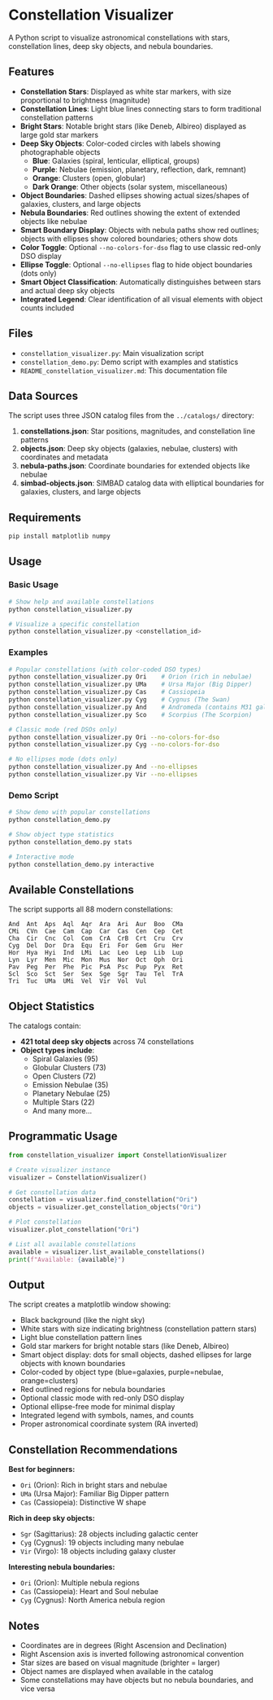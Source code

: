# Constellation Visualizer

A Python script to visualize astronomical constellations with stars, constellation lines, deep sky objects, and nebula boundaries.

## Features

- **Constellation Stars**: Displayed as white star markers, with size proportional to brightness (magnitude)
- **Constellation Lines**: Light blue lines connecting stars to form traditional constellation patterns
- **Bright Stars**: Notable bright stars (like Deneb, Albireo) displayed as large gold star markers
- **Deep Sky Objects**: Color-coded circles with labels showing photographable objects
  - **Blue**: Galaxies (spiral, lenticular, elliptical, groups)
  - **Purple**: Nebulae (emission, planetary, reflection, dark, remnant)
  - **Orange**: Clusters (open, globular)
  - **Dark Orange**: Other objects (solar system, miscellaneous)
- **Object Boundaries**: Dashed ellipses showing actual sizes/shapes of galaxies, clusters, and large objects
- **Nebula Boundaries**: Red outlines showing the extent of extended objects like nebulae
- **Smart Boundary Display**: Objects with nebula paths show red outlines; objects with ellipses show colored boundaries; others show dots
- **Color Toggle**: Optional `--no-colors-for-dso` flag to use classic red-only DSO display
- **Ellipse Toggle**: Optional `--no-ellipses` flag to hide object boundaries (dots only)
- **Smart Object Classification**: Automatically distinguishes between stars and actual deep sky objects
- **Integrated Legend**: Clear identification of all visual elements with object counts included

## Files

- `constellation_visualizer.py`: Main visualization script
- `constellation_demo.py`: Demo script with examples and statistics
- `README_constellation_visualizer.md`: This documentation file

## Data Sources

The script uses three JSON catalog files from the `../catalogs/` directory:

1. **constellations.json**: Star positions, magnitudes, and constellation line patterns
2. **objects.json**: Deep sky objects (galaxies, nebulae, clusters) with coordinates and metadata
3. **nebula-paths.json**: Coordinate boundaries for extended objects like nebulae
4. **simbad-objects.json**: SIMBAD catalog data with elliptical boundaries for galaxies, clusters, and large objects

## Requirements

```bash
pip install matplotlib numpy
```

## Usage

### Basic Usage

```bash
# Show help and available constellations
python constellation_visualizer.py

# Visualize a specific constellation
python constellation_visualizer.py <constellation_id>
```

### Examples

```bash
# Popular constellations (with color-coded DSO types)
python constellation_visualizer.py Ori    # Orion (rich in nebulae)
python constellation_visualizer.py UMa    # Ursa Major (Big Dipper)
python constellation_visualizer.py Cas    # Cassiopeia
python constellation_visualizer.py Cyg    # Cygnus (The Swan)
python constellation_visualizer.py And    # Andromeda (contains M31 galaxy)
python constellation_visualizer.py Sco    # Scorpius (The Scorpion)

# Classic mode (red DSOs only)
python constellation_visualizer.py Ori --no-colors-for-dso
python constellation_visualizer.py Cyg --no-colors-for-dso

# No ellipses mode (dots only)
python constellation_visualizer.py And --no-ellipses
python constellation_visualizer.py Vir --no-ellipses
```

### Demo Script

```bash
# Show demo with popular constellations
python constellation_demo.py

# Show object type statistics
python constellation_demo.py stats

# Interactive mode
python constellation_demo.py interactive
```

## Available Constellations

The script supports all 88 modern constellations:

```
And  Ant  Aps  Aql  Aqr  Ara  Ari  Aur  Boo  CMa  
CMi  CVn  Cae  Cam  Cap  Car  Cas  Cen  Cep  Cet  
Cha  Cir  Cnc  Col  Com  CrA  CrB  Crt  Cru  Crv  
Cyg  Del  Dor  Dra  Equ  Eri  For  Gem  Gru  Her  
Hor  Hya  Hyi  Ind  LMi  Lac  Leo  Lep  Lib  Lup  
Lyn  Lyr  Men  Mic  Mon  Mus  Nor  Oct  Oph  Ori  
Pav  Peg  Per  Phe  Pic  PsA  Psc  Pup  Pyx  Ret  
Scl  Sco  Sct  Ser  Sex  Sge  Sgr  Tau  Tel  TrA  
Tri  Tuc  UMa  UMi  Vel  Vir  Vol  Vul
```

## Object Statistics

The catalogs contain:
- **421 total deep sky objects** across 74 constellations
- **Object types include**:
  - Spiral Galaxies (95)
  - Globular Clusters (73)
  - Open Clusters (72)
  - Emission Nebulae (35)
  - Planetary Nebulae (25)
  - Multiple Stars (22)
  - And many more...

## Programmatic Usage

```python
from constellation_visualizer import ConstellationVisualizer

# Create visualizer instance
visualizer = ConstellationVisualizer()

# Get constellation data
constellation = visualizer.find_constellation("Ori")
objects = visualizer.get_constellation_objects("Ori")

# Plot constellation
visualizer.plot_constellation("Ori")

# List all available constellations
available = visualizer.list_available_constellations()
print(f"Available: {available}")
```

## Output

The script creates a matplotlib window showing:
- Black background (like the night sky)
- White stars with size indicating brightness (constellation pattern stars)
- Light blue constellation pattern lines
- Gold star markers for bright notable stars (like Deneb, Albireo)
- Smart object display: dots for small objects, dashed ellipses for large objects with known boundaries
- Color-coded by object type (blue=galaxies, purple=nebulae, orange=clusters)
- Red outlined regions for nebula boundaries
- Optional classic mode with red-only DSO display
- Optional ellipse-free mode for minimal display
- Integrated legend with symbols, names, and counts
- Proper astronomical coordinate system (RA inverted)

## Constellation Recommendations

**Best for beginners:**
- `Ori` (Orion): Rich in bright stars and nebulae
- `UMa` (Ursa Major): Familiar Big Dipper pattern
- `Cas` (Cassiopeia): Distinctive W shape

**Rich in deep sky objects:**
- `Sgr` (Sagittarius): 28 objects including galactic center
- `Cyg` (Cygnus): 19 objects including many nebulae
- `Vir` (Virgo): 18 objects including galaxy cluster

**Interesting nebula boundaries:**
- `Ori` (Orion): Multiple nebula regions
- `Cas` (Cassiopeia): Heart and Soul nebulae
- `Cyg` (Cygnus): North America nebula region

## Notes

- Coordinates are in degrees (Right Ascension and Declination)
- Right Ascension axis is inverted following astronomical convention
- Star sizes are based on visual magnitude (brighter = larger)
- Object names are displayed when available in the catalog
- Some constellations may have objects but no nebula boundaries, and vice versa 